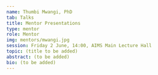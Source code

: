 ```yaml
---
name: Thumbi Mwangi, PhD
tab: Talks
title: Mentor Presentations
type: mentor
role: Mentor
img: mentors/mwangi.jpg
session: Friday 2 June, 14:00, AIMS Main Lecture Hall
topic: (title to be added)
abstract: (to be added)
bio: (to be added)
---
```

